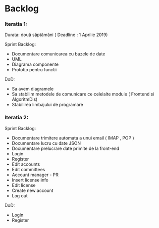 <h1> Backlog </h1>

<h3>Iteratia 1:</h3>

Durata: două săptămâni ( Deadline : 1 Aprilie 2019)

<p>Sprint Backlog:</>
 <ul>
 
  <li>Documentare comunicarea cu bazele de date </li>
  <li>UML </li>
  <li>Diagrama componente </li>
  <li>Prototip pentru functii </li>
  
 </ul>
   
<p>DoD:</p>
 <ul>
  <li>Sa avem diagramele </li>
  <li>Sa stabilim metodele de comunicare ce celelalte module ( Frontend si AlgoritmDis) </li>
  <li>Stabilirea limbajului de programare</li>
 </ul>


<h3>Iteratia 2:</h3>

<p>Sprint Backlog:</p>
 <ul>
  <li>Documentare trimitere automata a unui email ( IMAP , POP ) </li>
  <li>Documentare lucru cu date JSON </li>
  <li>Documentare prelucrare date primite de la front-end</li>
  <li>Login</li>
  <li>Register</li>
  <li>Edit accounts</li>
  <li>Edit committees</li>
  <li>Account manager - PR</li> 
  <li>Insert license info</li>
  <li>Edit license</li>
  <li>Create new account</li>
  <li>Log out</li>
 </ul>
 
<p>DoD:</p>
 <ul>
  <li>Login</li>
  <li>Register</li>
 </ul>
